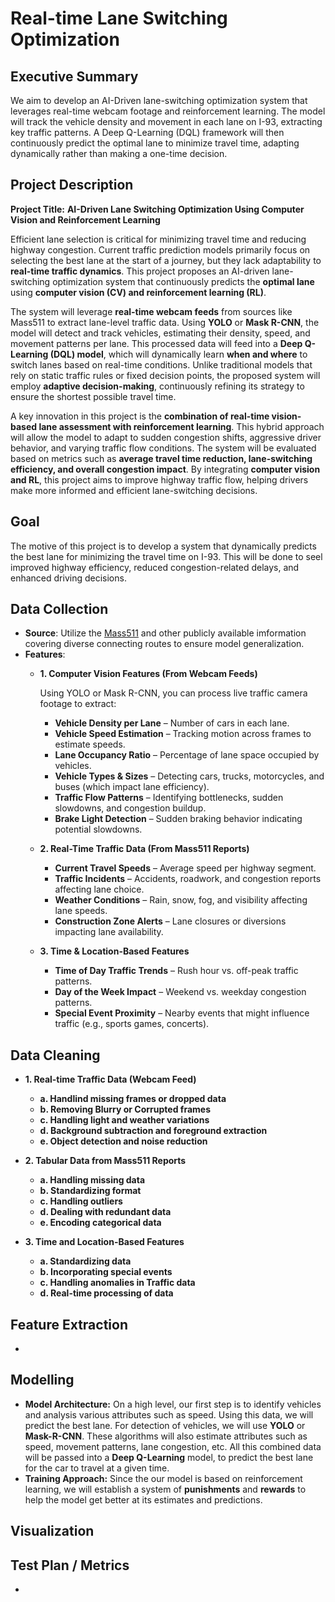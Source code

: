 # Real-time Lane Switching Optimization

## Executive Summary
We aim to develop an AI-Driven lane-switching optimization system that leverages real-time webcam footage and reinforcement learning. The model will track the vehicle density and movement in each lane on I-93, extracting key traffic patterns. A Deep Q-Learning (DQL) framework will then continuously predict the optimal lane to minimize travel time, adapting dynamically rather than making a one-time decision. 

## Project Description
**Project Title:** **AI-Driven Lane Switching Optimization Using Computer Vision and Reinforcement Learning**  

Efficient lane selection is critical for minimizing travel time and reducing highway congestion. Current traffic prediction models primarily focus on selecting the best lane at the start of a journey, but they lack adaptability to **real-time traffic dynamics**. This project proposes an AI-driven lane-switching optimization system that continuously predicts the **optimal lane** using **computer vision (CV) and reinforcement learning (RL)**.  

The system will leverage **real-time webcam feeds** from sources like Mass511 to extract lane-level traffic data. Using **YOLO** or **Mask R-CNN**, the model will detect and track vehicles, estimating their density, speed, and movement patterns per lane. This processed data will feed into a **Deep Q-Learning (DQL) model**, which will dynamically learn **when and where** to switch lanes based on real-time conditions. Unlike traditional models that rely on static traffic rules or fixed decision points, the proposed system will employ **adaptive decision-making**, continuously refining its strategy to ensure the shortest possible travel time.  

A key innovation in this project is the **combination of real-time vision-based lane assessment with reinforcement learning**. This hybrid approach will allow the model to adapt to sudden congestion shifts, aggressive driver behavior, and varying traffic flow conditions. The system will be evaluated based on metrics such as **average travel time reduction, lane-switching efficiency, and overall congestion impact**. By integrating **computer vision and RL**, this project aims to improve highway traffic flow, helping drivers make more informed and efficient lane-switching decisions.

## Goal 
The motive of this project is to develop a system that dynamically predicts the best lane for minimizing the travel time on I-93. This will be done to seel improved highway efficiency, reduced congestion-related delays, and enhanced driving decisions. 

## Data Collection
- **Source**: Utilize the [Mass511](https://mass511.com/) and other publicly available imformation covering diverse connecting routes to ensure model generalization.
- **Features**:
  -  **1. Computer Vision Features (From Webcam Feeds)**

     Using YOLO or Mask R-CNN, you can process live traffic camera footage to extract:

      - **Vehicle Density per Lane** – Number of cars in each lane.
      - **Vehicle Speed Estimation** – Tracking motion across frames to estimate speeds.
      - **Lane Occupancy Ratio** – Percentage of lane space occupied by vehicles.
      - **Vehicle Types & Sizes** – Detecting cars, trucks, motorcycles, and buses (which impact lane efficiency).
      - **Traffic Flow Patterns** – Identifying bottlenecks, sudden slowdowns, and                   congestion buildup.
      - **Brake Light Detection** – Sudden braking behavior indicating potential slowdowns.
  - **2. Real-Time Traffic Data (From Mass511 Reports)**
 
      - **Current Travel Speeds** – Average speed per highway segment.
      - **Traffic Incidents** – Accidents, roadwork, and congestion reports affecting lane             choice.
      - **Weather Conditions** – Rain, snow, fog, and visibility affecting lane speeds.
      - **Construction Zone Alerts** – Lane closures or diversions impacting lane                    availability.
  - **3. Time & Location-Based Features**
      - **Time of Day Traffic Trends** – Rush hour vs. off-peak traffic patterns.
      - **Day of the Week Impact** – Weekend vs. weekday congestion patterns.
      - **Special Event Proximity** – Nearby events that might influence traffic (e.g.,              sports games, concerts).
## Data Cleaning
- **1. Real-time Traffic Data (Webcam Feed)**
    - **a. Handlind missing frames or dropped data**
    - **b. Removing Blurry or Corrupted frames**
    - **c. Handling light and weather variations**
    - **d. Background subtraction and foreground extraction**
    - **e. Object detection and noise reduction**

- **2. Tabular Data from Mass511 Reports**
    - **a. Handling missing data**
    - **b. Standardizing format**
    - **c. Handling outliers**
    - **d. Dealing with redundant data**
    - **e. Encoding categorical data**

- **3. Time and Location-Based Features**
    - **a. Standardizing data**
    - **b. Incorporating special events**
    - **c. Handling anomalies in Traffic data**
    - **d. Real-time processing of data**

## Feature Extraction
- 


## Modelling
- **Model Architecture:** On a high level, our first step is to identify vehicles and analysis various attributes such as speed. Using this data, we will predict the best lane. For detection of vehicles, we will use **YOLO** or **Mask-R-CNN**. These algorithms will also estimate attributes such as speed, movement patterns, lane congestion, etc. All this combined data will be passed into a **Deep Q-Learning** model, to predict the best lane for the car to travel at a given time.
- **Training Approach:** Since the our model is based on reinforcement learning, we will establish a system of **punishments** and **rewards** to help the model get better at its estimates and predictions.


## Visualization


## Test Plan / Metrics
- 
